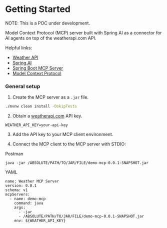 # Getting Started
NOTE: This is a POC under development.

Model Context Protocol (MCP) server built with Spring AI as a connector for AI agents on top of the weatherapi.com API.

Helpful links:
* [Weather API](https://www.weatherapi.com)
* [Spring AI](https://docs.spring.io/spring-ai/reference/index.html)
* [Spring Boot MCP Server](https://docs.spring.io/spring-ai/reference/api/mcp/mcp-server-boot-starter-docs.html)
* [Model Context Protocol](https://modelcontextprotocol.io/introduction)

### General setup

1. Create the MCP server as a `.jar` file.

```bash
./mvnw clean install -DskipTests

```
2. Obtain a [weatherapi.com](https://www.weatherapi.com/docs/) API key.
```
WEATHER_API_KEY=your-api-key
```
3. Add the API key to your MCP client environment.
   
3. Connect the MCP client to the MCP server with STDIO:

Postman
```
java -jar /ABSOLUTE/PATH/TO/JAR/FILE/demo-mcp-0.0.1-SNAPSHOT.jar
```

YAML
```
name: Weather MCP Server
version: 0.0.1
schema: v1
mcpServers:
  - name: demo-mcp
    command: java
    args:
      - -jar
      - /ABSOLUTE/PATH/TO/JAR/FILE/demo-mcp-0.0.1-SNAPSHOT.jar
    env: ${WEATHER_API_KEY}
```
